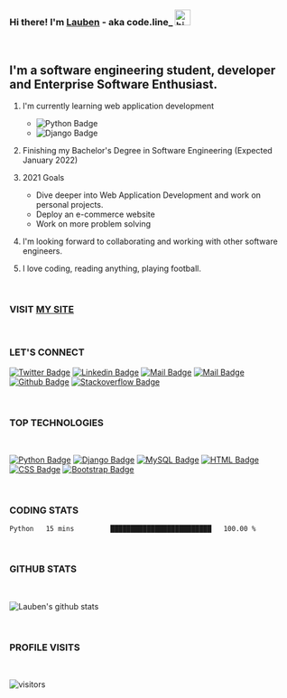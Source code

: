 ### Hi there! I'm [Lauben](https://lauben-256.github.io) - aka code.line_ <img src="https://user-images.githubusercontent.com/1303154/88677602-1635ba80-d120-11ea-84d8-d263ba5fc3c0.gif" width="28px" alt="hi">
<br />

## l'm a software engineering student,  developer and Enterprise Software Enthusiast.
1. l'm currently learning web application development
    - ![Python Badge](https://img.shields.io/badge/-Python-F0DB4F?style=for-the-badge&labelColor=black&logo=python&logoColor=61DBFB)
    - ![Django Badge](https://img.shields.io/badge/-Django-0C4B33?style=for-the-badge&labelColor=black&logo=django&logoColor=0C4B33)

2. Finishing my Bachelor's Degree in Software Engineering (Expected January 2022)

3. 2021 Goals
    - Dive deeper into Web Application Development and work on personal projects.
    - Deploy an e-commerce website
    - Work on more problem solving

4. l'm looking forward to collaborating and working with other software engineers. 

5. l love coding, reading anything, playing football. 

<br />

### VISIT [MY SITE](https://lauben-256.github.io)

<br />

### LET'S CONNECT
<!-- <tumusiimelauben9@gmail.com> -->

<!-- [Website](https://lauben-256.github.io) -->
<!-- [![Twitter Badge](https://img.shields.io/badge/-@codeline17-1ca0f1?style=flat&labelColor=1ca0f1&logo=www&logoColor=white&link=https://twitter.com/Ipenywis)](https://twitter.com/codeline17) -->


<!-- [Twitter](https://twitter.com/codeline17)

[Instagram](https://www.instagram.com/code.line_/) --> 

[![Twitter Badge](https://img.shields.io/badge/-@codeline17-1ca0f1?style=flat&labelColor=1ca0f1&logo=twitter&logoColor=white&link=https://twitter.com/Ipenywis)](https://twitter.com/codeline17)  [![Linkedin Badge](https://img.shields.io/badge/-Lauben-0e76a8?style=flat&labelColor=0e76a8&logo=linkedin&logoColor=white)](https://www.linkedin.com/in/lauben-junior-tumusiime/) [![Mail Badge](https://img.shields.io/badge/-@code.line_-e84393?style=flat&labelColor=e84393&logo=instagram&logoColor=white)](https://instagram.com/code.line_/) [![Mail Badge](https://img.shields.io/badge/-Lauben-c0392b?style=flat&labelColor=c0392b&logo=gmail&logoColor=white)](mailto:tumusiimelauben9@gmail.com) [![Github Badge](https://img.shields.io/badge/-@Lauben-1ca0f1?style=flat&labelColor=1ca0f1&logo=github&logoColor=white&link=https://github.com/Lauben-256)](https://github.com/Lauben-256) [![Stackoverflow Badge](https://img.shields.io/badge/-@Lauben-ffa500?style=flat&labelColor=000000&logo=stackoverflow&logoColor=white&link=https://stackoverflow.com/users/13951687/lauben-junior)](https://stackoverflow.com/users/13951687/lauben-junior)


<br />

### TOP TECHNOLOGIES
<br />

[![Python Badge](https://img.shields.io/badge/-Python-F0DB4F?style=for-the-badge&labelColor=black&logo=python&logoColor=61DBFB)](#) [![Django Badge](https://img.shields.io/badge/-Django-0C4B33?style=for-the-badge&labelColor=black&logo=django&logoColor=0C4B33)](#) [![MySQL Badge](https://img.shields.io/badge/-MySQL-3d74a2?style=for-the-badge&labelColor=black&logo=mysql&logoColor=3D74A2)](#) [![HTML Badge](https://img.shields.io/badge/-html5-e535ab?style=for-the-badge&labelColor=black&logo=html5&logoColor=e535ab)](#) [![CSS Badge](https://img.shields.io/badge/-css3-1e90ff?style=for-the-badge&labelColor=black&logo=css3&logoColor=1e90ff)](#) [![Bootstrap Badge](https://img.shields.io/badge/-bootstrap-7952b3?style=for-the-badge&labelColor=black&logo=bootstrap&logoColor=#7952b3)](#)


<br />

### CODING STATS

<!--START_SECTION:waka-->

```text
Python   15 mins         █████████████████████████   100.00 %
```

<!--END_SECTION:waka-->

<br />

### GITHUB STATS
<br />

![Lauben's github stats](https://github-readme-stats.vercel.app/api?username=Lauben-256&count_private=true&theme=merko&hide=contribs,prs&show_icons=true)

<br />

### PROFILE VISITS
<br />

![visitors](https://visitor-badge.glitch.me/badge?page_id=Lauben-256/Lauben-256)